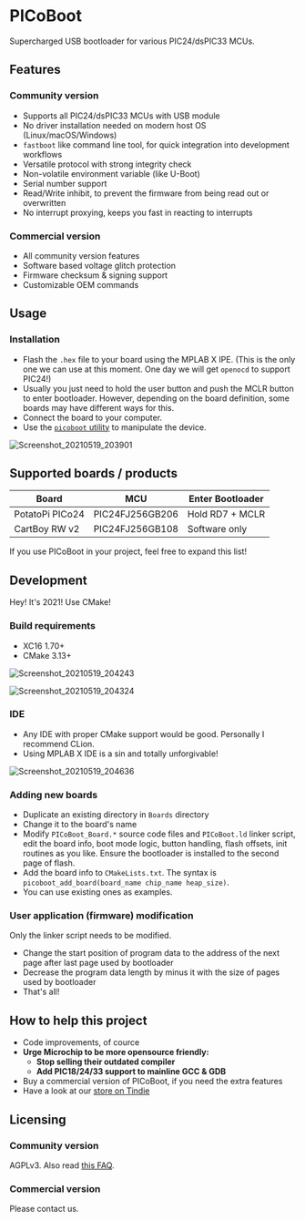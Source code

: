 # PICoBoot

Supercharged USB bootloader for various PIC24/dsPIC33 MCUs.

## Features
### Community version

- Supports all PIC24/dsPIC33 MCUs with USB module 
- No driver installation needed on modern host OS (Linux/macOS/Windows)
- `fastboot` like command line tool, for quick integration into development workflows
- Versatile protocol with strong integrity check
- Non-volatile environment variable (like U-Boot)
- Serial number support 
- Read/Write inhibit, to prevent the firmware from being read out or overwritten
- No interrupt proxying, keeps you fast in reacting to interrupts

### Commercial version

- All community version features
- Software based voltage glitch protection
- Firmware checksum & signing support  
- Customizable OEM commands

## Usage
### Installation
- Flash the `.hex` file to your board using the MPLAB X IPE. (This is the only one we can use at this moment. One day we will get `openocd` to support PIC24!)
- Usually you just need to hold the user button and push the MCLR button to enter bootloader. However, depending on the board definition, some boards may have different ways for this.
- Connect the board to your computer.
- Use the [`picoboot` utility](https://github.com/SudoMaker/PICoBoot_Utility) to manipulate the device.


![Screenshot_20210519_203901](https://user-images.githubusercontent.com/34613827/118813974-41bda780-b8e2-11eb-9c12-2e6157f4c421.png)


## Supported boards / products
|Board|MCU|Enter Bootloader|
|---|---|---|
|PotatoPi PICo24|PIC24FJ256GB206|Hold RD7 + MCLR|
|CartBoy RW v2|PIC24FJ256GB108|Software only|

If you use PICoBoot in your project, feel free to expand this list!


## Development
Hey! It's 2021! Use CMake!

### Build requirements
- XC16 1.70+
- CMake 3.13+

![Screenshot_20210519_204243](https://user-images.githubusercontent.com/34613827/118814464-c3add080-b8e2-11eb-8df7-b0c34b17f043.png)

![Screenshot_20210519_204324](https://user-images.githubusercontent.com/34613827/118814558-dd4f1800-b8e2-11eb-9c44-b501e8f393eb.png)

### IDE
- Any IDE with proper CMake support would be good. Personally I recommend CLion.
- Using MPLAB X IDE is a sin and totally unforgivable!

![Screenshot_20210519_204636](https://user-images.githubusercontent.com/34613827/118814966-4f276180-b8e3-11eb-999b-491e74062448.png)

### Adding new boards
- Duplicate an existing directory in `Boards` directory
- Change it to the board's name
- Modify `PICoBoot_Board.*` source code files and `PICoBoot.ld` linker script, edit the board info, boot mode logic, button handling, flash offsets, init routines as you like. Ensure the bootloader is installed to the second page of flash.
- Add the board info to `CMakeLists.txt`. The syntax is `picoboot_add_board(board_name chip_name heap_size)`.
- You can use existing ones as examples.

### User application (firmware) modification
Only the linker script needs to be modified.
- Change the start position of program data to the address of the next page after last page used by bootloader
- Decrease the program data length by minus it with the size of pages used by bootloader
- That's all!

## How to help this project
- Code improvements, of cource
- **Urge Microchip to be more opensource friendly:**
    + **Stop selling their outdated compiler**
    + **Add PIC18/24/33 support to mainline GCC & GDB**
- Buy a commercial version of PICoBoot, if you need the extra features
- Have a look at our [store on Tindie](https://www.tindie.com/stores/sudomaker/)


## Licensing
### Community version
AGPLv3. Also read [this FAQ](https://www.gnu.org/licenses/gpl-faq.html#GPLRequireSourcePostedPublic).

### Commercial version
Please contact us.